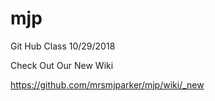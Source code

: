 # mjp
Git Hub Class 10/29/2018

Check Out Our New Wiki

https://github.com/mrsmjparker/mjp/wiki/_new


